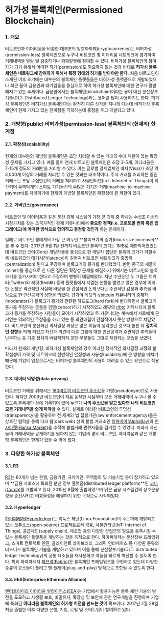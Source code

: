 # 허가성 블록체인\(Permissioned Blockchain\)

### 1. 개요

비트코인과 이더리움을 비롯한 대부분의 암호화화폐\(cryptocurrency\)는 비허가성\(permission-less\) 블록체인으로 누구나 비트코인 및 이더리움 네트워크에 참가하여 거래내역을 열람 및 검증하거나 화폐발행에 참여할 수 있다. 비허가성 블록체인의 참여자가 되기 위해서 어떠한 허가\(permission\)도 필요하지 않는 것과 반대로 **허가성 블록체인은 네트워크에 참여하기 위해서 특정 형태의 허가를 받아야만 한다**. 처음 비트코인이 소개된 이후 초기에는 대부분의 블록체인 플랫폼들은 비허가성 플랫폼으로 개발되었으나 최근 들어 금융권과 대기업들을 중심으로 하여 허가성 블록체인에 대한 연구가 활발해지고 있는 추세이다. 금융권에서는 블록체인\(blockchain\)이라는 용어 대신 분산장부기술\(DLT: Distributed Ledger Technology\)라는 용어를 많이 사용하기도 한다. 허가성 블록체인은 비허가성 블록체인과는 완전히 다른 성격을 지니게 되는데 비허가성 블록체인이 현재 가지고 있는 한계점을 극복하는데 중점을 두고 개발되고 있다.

### 2. 개방형\(public\) 비허가성\(permission-less\) 블록체인의 \(현재의\) 한계점

#### 2.1. 확장성\(scalability\)

현재의 대부분의 개방형 블록체인은 초당 처리할 수 있는 거래의 수에 제한이 있는 확장성 문제를 가지고 있다. 예를 들어 현재 비트코인 블록체인은 초당 3-5개, 이더리움은 7-15개 정도의 거래만을 처리할 수 있다. 이는 글로벌 결제업체인 비자\(Visa\)가 초당 약 3,000개 이상의 거래를 처리할 수 있는 것과는 대조적이다. 주식 거래를 처리하는 증권거래소는 초당 수십만건의 거래를 처리하고 사물인터넷\(IoT: Internet of Things\)이 확산되어 수백억개의 스마트 기기들간의 수많은 기기간 거래\(machine-to-machine payment\)를 처리하기에 현재의 개방형 블록체인은 확장성에 큰 제한이 있다.

#### 2.2. 거버넌스\(governance\)

비트코인 및 이더리움과 같은 분산 경제 시스템의 가장 큰 과제 중 하나는 수십조 이상의 시장가치를 갖는 초국가적인 경제 커뮤니티에서 **중요한 정책\(i.e. 프로토콜 변화 혹은 업그레이드\)에 어떠한 방식으로 합의하고 결정할 것인가** 하는 문제이다.

일례로 비트코인 생태계의 가장 큰 화두인 **블록크기의 증가\(block size increase\)**를 볼 수 있다. 2017년 8월 1일 전까지 비트코인 블록의 크기는 1MB로 제한되어있었는데 비트코인 코어\(Core\) 개발자들을 중심으로 한 개발자 집단은 블록의 크기가 커질수록 네트워크의 대기시간\(latency\)이 길어져 비트코인 네트워크가 중앙화\(centralization\) 된다고 주장하며 블록크기의 증가를 반대했었다. 반면 중국의 채굴자\(miner\)를 중심으로 한 다른 집단은 확장성 문제를 해결하기 위해서는 비트코인의 블록크기를 증가시켜야 한다고 주장하며 팽팽히 대립해왔다. 지난 수년동안 두 그룹은 트위터\(Twitter\)와 레딧\(Reddit\) 등의 플랫폼에서 치열한 논쟁을 벌였고 많은 경우에 이러한 논쟁은 객관적인 사실에 바탕을 한 건설적인 논의보다는 주관적인 감정과 추측을 바탕으로 한 인신공격의 성향을 띄었다. 급기야 레딧의 [r/bitcoin](https://www.reddit.com/r/Bitcoin/) 커뮤니티의 중재자\(moderator\)가 블록크기 증가와 관련된 하드포크\(hard fork\)에 반대하면서 블록크기 증가를 주장하는 글들을 검열\(censor\)하기 시작하였고 레딧의 [r/btc](https://www.reddit.com/r/btc/) 커뮤니티에 블록크기 증가를 주장하는 사람들이 모이기 시작하였고 두 커뮤니티는 계속해서 서로에게 근거없는 악의적인 주장들을 하고 있는 등 의견대립이 건설적이지 못한 방향으로 치닫았다. 비트코인의 분산화된 의사결정 과정은 많은 이들이 생각했던 것보다 훨씬 더 **정치적인 성향**을 띄게 되었고 자신과 의견이 다른 그룹에 대한 인신공격과 주관적인 추측들이 난무하는 등 기존 정치의 바람직하지 못한 부분들도 그대로 재현되는 모습을 보였다.

따라서 현재의 개방형, 비허가성 블록체인의 경우 이러한 정치적인 의사결정 과정의 불확실성이 가격 및 네트워크의 전반적인 안정성과 사용성\(usability\)에 큰 영향을 미치기 때문에 기업의 입장으로서는 비허가성 블록체인의 사용이 꺼려질 수 있는 요인으로 작용한다.

#### 2.3. 데이터 익명성\(data privacy\)

비트코인 거래를 위해서는 [160비트의 비트코인 주소값](https://en.bitcoin.it/wiki/Technical_background_of_version_1_Bitcoin_addresses)을 가명\(pseudonym\)으로 사용한다. 하지만 2009년 비트코인이 처음 동작한 시점부터 모든 거래내역이 누구나 볼 수 있도록 블록체인 상에 기록되어 있어 누군가 **나의 주소값을 알고 있다면 나의 비트코인 모든 거래내역을 쉽게 파악**할 수 있다. 실제로 이러한 비트코인의 투명성\(transparency\)을 활용하여 전 세계의 법 집행기관\(law enforcement agency\)들은 상호간 협력을 통해 다크 웹\(dark web\) 상의 불법 거래소인 [알파베이\(AlphaBay\)](https://bitcoinmagazine.com/articles/alphabay-shut-down-law-enforcement-admin-commits-suicide-jail/)와 [한사마켓\(Hansa Market\)](https://bitcoinmagazine.com/articles/hansa-market-taken-down-global-law-enforcement-operation/)을 추적해 불법거래 관련자들을 검거할 수 있었다. 따라서 자신들의 거래내역을 공개하기를 원하지 않는 기업의 경우 비트코인, 이더리움과 같은 개방형 블록체인은 한계가 있을 수 밖에 없다.

### 3. 다양한 허가성 블록체인

#### 3.1. R3

[R3](https://www.r3.com/)는 80개가 넘는 은행, 금융기관, 규제기관, 무역협회 및 기술기업 등이 참가하고 있으며 **금융 서비스에 특화된 분산 장부 플랫폼\(distributed ledger platform\)**인 [코다\(Corda\)](https://www.corda.net/)를 개발하고 있다. 2015년 9월에 출범하였으며 낡은 금융 시스템간의 상호운용성을 증진시키고 비효율성을 해결하기 위한 목적으로 시작되었다.

#### 3.2. Hyperledger

[하이퍼레저\(Hyperledger\)](https://www.hyperledger.org/)는 리눅스 재단\(Linux Foundation\)의 주도하에 개발되고 있는 오픈소스\(open-source\) 프로젝트로서 금융, 사물인터넷\(IoT: Internet of Things\), 공급체인\(supply chain\), 제조업 등의 다양한 산업군의 필요를 충족시킬 수 있는 블록체인 플랫폼을 개발하는 것을 목적으로 한다. 하이퍼레저는 분산장부 프레임워크, 스마트 컨트랙트 엔진, 클라이언트 라이브러리, 그래픽 인터페이스 등 다양한 종류의 비즈니스 블록체인 기술을 개발하고 있으며 이를 통해 분산장부기술\(DLT: distributed ledger technology\)의 공통 요소들을 재사용하고 이들을 빠르게 혁신할 수 있도록 한다. 특히 하이퍼레저 [페브릭\(Fabric\)](https://www.hyperledger.org/projects/fabric)은 블록체인 프레임워크를 구현하고 있는데 다양한 종류의 요소들이 플러그 앤 플레이\(plug-and-play\) 방식으로 조합될 수 있도록 한다.

#### 3.3. EEA\(Enterprise Ethereum Alliance\)

[엔터프라이즈 이더리움 얼라이언스\(EEA\)](https://entethalliance.org/)는 기업에서 활용가능한 블록 체인 기술의 발전을 도모하고 사생활 보호, 비밀유지, 확장성 및 보안에 관한 연구개발을 진행하며 기업에 특화된 **이더리움 블록체인의 허가형 버전을 만드는 것**이 목표이다. 2017년 2월 28일 처음 출범한 이후 다양한 은행, 기업, 로펌 및 스타트업이 참여하고 있다.

